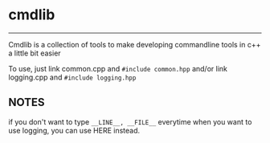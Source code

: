 # cmdlib
------------
Cmdlib is a collection of tools to make developing commandline tools in c++ a little bit easier

To use, just link common.cpp and `#include common.hpp` and/or link logging.cpp and `#include logging.hpp`
## NOTES
if you don't want to type `__LINE__, __FILE__` everytime when you want to use logging, you can use HERE instead.
